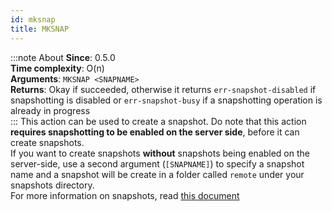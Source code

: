 ```yaml
---
id: mksnap
title: MKSNAP
---
```

:::note About
**Since**: 0.5.0   
**Time complexity**: O(n)  
**Arguments**: `MKSNAP <SNAPNAME>`  
**Returns**: Okay if succeeded, otherwise it returns `err-snapshot-disabled` if snapshotting is disabled or `err-snapshot-busy` if a snapshotting operation is already in progress  
:::
This action can be used to create a snapshot. Do note that this action **requires snapshotting to be enabled on the server side**, before it can create snapshots.  
If you want to create snapshots **without** snapshots being enabled on the server-side, use a second argument (`[SNAPNAME]`) to specify a snapshot name and a snapshot will be create in a folder called `remote` under your snapshots directory.   
For more information on snapshots, read [this document](/snapshots)